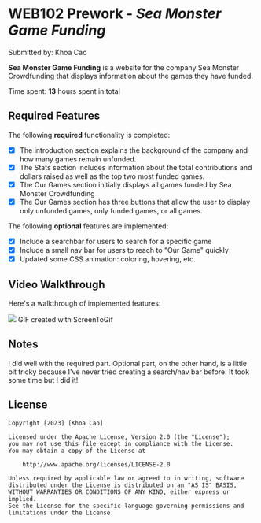 # WEB102 Prework - *Sea Monster Game Funding*

Submitted by: Khoa Cao 

**Sea Monster Game Funding** is a website for the company Sea Monster Crowdfunding that displays information about the games they have funded.

Time spent: **13** hours spent in total

## Required Features

The following **required** functionality is completed:

* [x] The introduction section explains the background of the company and how many games remain unfunded.
* [x] The Stats section includes information about the total contributions and dollars raised as well as the top two most funded games.
* [x] The Our Games section initially displays all games funded by Sea Monster Crowdfunding
* [x] The Our Games section has three buttons that allow the user to display only unfunded games, only funded games, or all games.

The following **optional** features are implemented:

* [x] Include a searchbar for users to search for a specific game
* [x] Include a small nav bar for users to reach to "Our Game" quickly
* [x] Updated some CSS animation: coloring, hovering, etc. 

## Video Walkthrough

Here's a walkthrough of implemented features:

<img src="https://media1.giphy.com/media/v1.Y2lkPTc5MGI3NjExZWo0Z2Uyc25rM28zcWpxZjJjd2RxZm9kZmVleGt5aXowbmpkcml5YSZlcD12MV9pbnRlcm5hbF9naWZfYnlfaWQmY3Q9Zw/FfacpaGvlXFOx8kQBB/giphy.gif">
<!-- Replace this with whatever GIF tool you used! -->
GIF created with ScreenToGif  
<!-- Recommended tools:
[Kap](https://getkap.co/) for macOS
[ScreenToGif](https://www.screentogif.com/) for Windows
[peek](https://github.com/phw/peek) for Linux. -->

## Notes

I did well with the required part. Optional part, on the other hand, is a little  bit tricky because I've never tried creating a search/nav bar before. It took some time but I did it!

## License

    Copyright [2023] [Khoa Cao]

    Licensed under the Apache License, Version 2.0 (the "License");
    you may not use this file except in compliance with the License.
    You may obtain a copy of the License at

        http://www.apache.org/licenses/LICENSE-2.0

    Unless required by applicable law or agreed to in writing, software
    distributed under the License is distributed on an "AS IS" BASIS,
    WITHOUT WARRANTIES OR CONDITIONS OF ANY KIND, either express or implied.
    See the License for the specific language governing permissions and
    limitations under the License.
